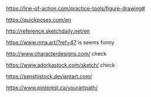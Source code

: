 https://line-of-action.com/practice-tools/figure-drawing#

https://quickposes.com/en

http://reference.sketchdaily.net/en

https://www.nma.art/?ref=47
is seems funny


http://www.characterdesigns.com/
check


https://www.adorkastock.com/sketch/
check

https://senshistock.deviantart.com/

https://www.pinterest.ca/yourartpath/